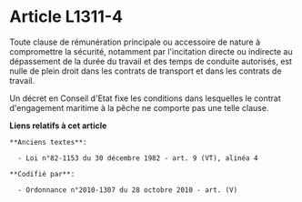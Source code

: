 # Article L1311-4

Toute clause de rémunération principale ou accessoire de nature à compromettre la sécurité, notamment par l'incitation
directe ou indirecte au dépassement de la durée du travail et des temps de conduite autorisés, est nulle de plein droit dans
les contrats de transport et dans les contrats de travail.

Un décret en Conseil d'Etat fixe les conditions dans lesquelles le contrat d'engagement maritime à la pêche ne comporte pas
une telle clause.

**Liens relatifs à cet article**

	**Anciens textes**:

	  - Loi n°82-1153 du 30 décembre 1982 - art. 9 (VT), alinéa 4

	**Codifié par**:

	  - Ordonnance n°2010-1307 du 28 octobre 2010 - art. (V)

